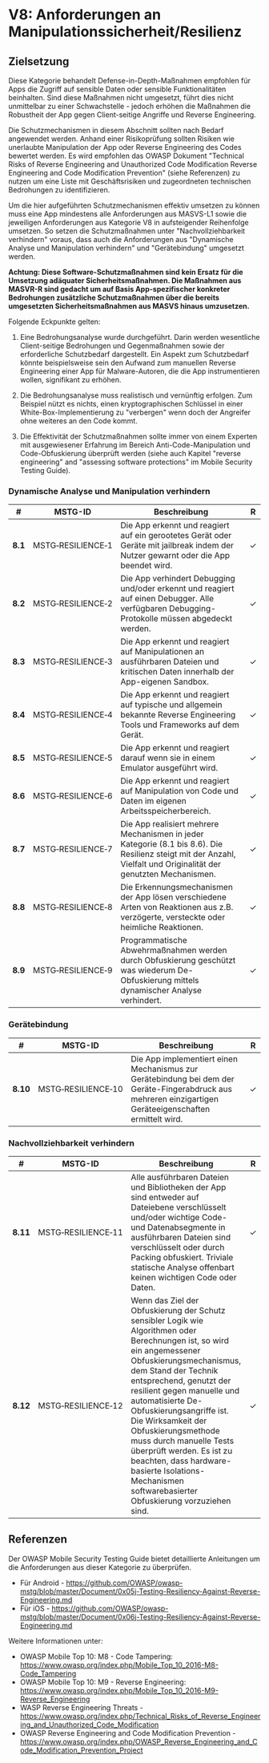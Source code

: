 # V8: Anforderungen an Manipulationssicherheit/Resilienz

## Zielsetzung

Diese Kategorie behandelt Defense-in-Depth-Maßnahmen empfohlen für Apps die Zugriff auf sensible Daten oder sensible Funktionalitäten beinhalten. Sind diese Maßnahmen nicht umgesetzt, führt dies nicht unmittelbar zu einer Schwachstelle - jedoch erhöhen die Maßnahmen die Robustheit der App gegen Client-seitige Angriffe und Reverse Engineering.

Die Schutzmechanismen in diesem Abschnitt sollten nach Bedarf angewendet werden. Anhand einer Risikoprüfung sollten Risiken wie unerlaubte Manipulation der App oder Reverse Engineering des Codes bewertet werden. Es wird empfohlen das OWASP Dokument "Technical Risks of Reverse Engineering and Unauthorized Code Modification Reverse Engineering and Code Modification Prevention" (siehe Referenzen) zu nutzen um eine Liste mit Geschäftsrisiken und zugeordneten technischen Bedrohungen zu identifizieren.

Um die hier aufgeführten Schutzmechanismen effektiv umsetzen zu können muss eine App mindestens alle Anforderungen aus MASVS-L1 sowie die jeweiligen Anforderungen aus Kategorie V8 in aufsteigender Reihenfolge umsetzen. So setzen die Schutzmaßnahmen unter "Nachvollziehbarkeit verhindern" voraus, dass auch die Anforderungen aus "Dynamische Analyse und Manipulation verhindern" und "Gerätebindung" umgesetzt werden.

**Achtung: Diese Software-Schutzmaßnahmen sind kein Ersatz für die Umsetzung adäquater Sicherheitsmaßnahmen. Die Maßnahmen aus MASVR-R sind gedacht um auf Basis App-spezifischer konkreter Bedrohungen zusätzliche Schutzmaßnahmen über die bereits umgesetzten Sicherheitsmaßnahmen aus MASVS hinaus umzusetzen.**

Folgende Eckpunkte gelten:

1. Eine Bedrohungsanalyse wurde durchgeführt. Darin werden wesentliche Client-seitige Bedrohungen und Gegenmaßnahmen sowie der erforderliche Schutzbedarf dargestellt. Ein Aspekt zum Schutzbedarf könnte beispielsweise sein den Aufwand zum manuellen Reverse Engineering einer App für Malware-Autoren, die die App instrumentieren wollen, signifikant zu erhöhen.

2. Die Bedrohungsanalyse muss realistisch und vernünftig erfolgen. Zum Beispiel nützt es nichts, einen kryptographischen Schlüssel in einer White-Box-Implementierung zu "verbergen" wenn doch der Angreifer ohne weiteres an den Code kommt.

3. Die Effektivität der Schutzmaßnahmen sollte immer von einem Experten mit ausgewiesener Erfahrung im Bereich Anti-Code-Manipulation und Code-Obfuskierung überprüft werden (siehe auch Kapitel "reverse engineering" and "assessing software protections" im Mobile Security Testing Guide).

<div style="page-break-after: always;" >
</div>

### Dynamische Analyse und Manipulation verhindern

| # | MSTG-ID | Beschreibung | R |
| --- | --- | --- | -- |
| **8.1** | MSTG‑RESILIENCE‑1 | Die App erkennt und reagiert auf ein gerootetes Gerät oder Geräte mit jailbreak indem der Nutzer gewarnt oder die App beendet wird. | ✓ |
| **8.2** | MSTG‑RESILIENCE‑2 | Die App verhindert Debugging und/oder erkennt und reagiert auf einen Debugger. Alle verfügbaren Debugging-Protokolle müssen abgedeckt werden. | ✓ |
| **8.3** | MSTG‑RESILIENCE‑3 | Die App erkennt und reagiert auf Manipulationen an ausführbaren Dateien und kritischen Daten innerhalb der App-eigenen Sandbox. | ✓ |
| **8.4** | MSTG‑RESILIENCE‑4 | Die App erkennt und reagiert auf typische und allgemein bekannte Reverse Engineering Tools und Frameworks auf dem Gerät.| ✓ |
| **8.5** | MSTG‑RESILIENCE‑5 | Die App erkennt und reagiert darauf wenn sie in einem Emulator ausgeführt wird.  | ✓ |
| **8.6** | MSTG‑RESILIENCE‑6 | Die App erkennt und reagiert auf Manipulation von Code und Daten im eigenen Arbeitsspeicherbereich. | ✓ |
| **8.7** | MSTG‑RESILIENCE‑7 | Die App realisiert mehrere Mechanismen in jeder Kategorie (8.1 bis 8.6). Die Resilienz steigt mit der Anzahl, Vielfalt und Originalität der genutzten Mechanismen. | ✓ |
| **8.8** | MSTG‑RESILIENCE‑8 | Die Erkennungsmechanismen der App lösen verschiedene Arten von Reaktionen aus z.B. verzögerte, versteckte oder heimliche Reaktionen. | ✓ |
| **8.9** | MSTG‑RESILIENCE‑9 | Programmatische Abwehrmaßnahmen werden durch Obfuskierung geschützt was wiederum De-Obfuskierung mittels dynamischer Analyse verhindert. | ✓ |

### Gerätebindung

| # | MSTG-ID | Beschreibung | R |
| --- | --- | --- | -- |
| **8.10** | MSTG‑RESILIENCE‑10 | Die App implementiert einen Mechanismus zur Gerätebindung bei dem der Geräte-Fingerabdruck aus mehreren einzigartigen Geräteeigenschaften ermittelt wird. | ✓ |

<div style="page-break-after: always;">
</div>

### Nachvollziehbarkeit verhindern

| # | MSTG-ID | Beschreibung | R |
| --- | --- | --- | -- |
| **8.11** | MSTG‑RESILIENCE‑11 | Alle ausführbaren Dateien und Bibliotheken der App sind entweder auf Dateiebene verschlüsselt und/oder wichtige Code- und Datenabsegmente in ausführbaren Dateien sind verschlüsselt oder durch Packing obfuskiert. Triviale statische Analyse offenbart keinen wichtigen Code oder Daten. | ✓ |
| **8.12** | MSTG‑RESILIENCE‑12 | Wenn das Ziel der Obfuskierung der Schutz sensibler Logik wie Algorithmen oder Berechnungen ist, so wird ein angemessener Obfuskierungsmechanismus, dem Stand der Technik entsprechend, genutzt der resilient gegen manuelle und automatisierte De-Obfuskierungsangriffe ist. Die Wirksamkeit der Obfuskierungsmethode muss durch manuelle Tests überprüft werden. Es ist zu beachten, dass hardware-basierte Isolations-Mechanismen softwarebasierter Obfuskierung vorzuziehen sind. | ✓ |

<div style="page-break-after: always;" >
</div>

## Referenzen

Der OWASP Mobile Security Testing Guide bietet detaillierte Anleitungen um die Anforderungen aus dieser Kategorie zu überprüfen.

- Für Android - <https://github.com/OWASP/owasp-mstg/blob/master/Document/0x05j-Testing-Resiliency-Against-Reverse-Engineering.md>
- Für iOS - <https://github.com/OWASP/owasp-mstg/blob/master/Document/0x06j-Testing-Resiliency-Against-Reverse-Engineering.md>

Weitere Informationen unter:

- OWASP Mobile Top 10: M8 - Code Tampering: <https://www.owasp.org/index.php/Mobile_Top_10_2016-M8-Code_Tampering>
- OWASP Mobile Top 10: M9 - Reverse Engineering: <https://www.owasp.org/index.php/Mobile_Top_10_2016-M9-Reverse_Engineering>
- WASP Reverse Engineering Threats - <https://www.owasp.org/index.php/Technical_Risks_of_Reverse_Engineering_and_Unauthorized_Code_Modification>
- OWASP Reverse Engineering and Code Modification Prevention - <https://www.owasp.org/index.php/OWASP_Reverse_Engineering_and_Code_Modification_Prevention_Project>
